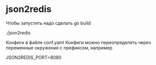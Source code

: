 # json2redis

Чтобы запустить надо сделать
go build


./json2redis


Конфиги в файле conf.yaml
Конфиги можно переопределять через переменные окружения c префиксом, например

JSON2REDIS_PORT=8080 
